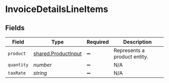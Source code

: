 # InvoiceDetailsLineItems


## Fields

| Field                                                             | Type                                                              | Required                                                          | Description                                                       |
| ----------------------------------------------------------------- | ----------------------------------------------------------------- | ----------------------------------------------------------------- | ----------------------------------------------------------------- |
| `product`                                                         | [shared.ProductInput](../../../sdk/models/shared/productinput.md) | :heavy_minus_sign:                                                | Represents a product entity.                                      |
| `quantity`                                                        | *number*                                                          | :heavy_minus_sign:                                                | N/A                                                               |
| `taxRate`                                                         | *string*                                                          | :heavy_minus_sign:                                                | N/A                                                               |